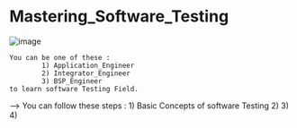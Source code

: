 # Mastering_Software_Testing

![image](https://github.com/user-attachments/assets/8b613866-13f5-4b7c-8b7c-471856623cd8)

    You can be one of these :
            1) Application_Engineer 
            2) Integrator_Engineer
            3) BSP_Engineer
    to learn software Testing Field.
   
   --> You can follow these steps  :
        1) Basic Concepts of software Testing
        2) 
        3) 
        4)
    
   
